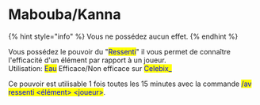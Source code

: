 # Mabouba/Kanna

{% hint style="info" %}
Vous ne possédez aucun effet.
{% endhint %}

Vous possédez le pouvoir du "<mark style="color:blue;">Ressenti</mark>" il vous permet de connaître l'efficacité d'un élément par rapport à un joueur.\
Utilisation: <mark style="color:blue;">Eau</mark> Efficace/Non efficace sur <mark style="color:blue;">Celebix\_</mark>

Ce pouvoir est utilisable 1 fois toutes les 15 minutes avec la commande <mark style="color:blue;">/av ressenti <élément> \<joueur></mark>.
